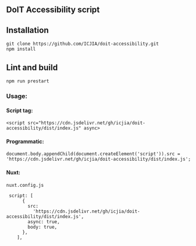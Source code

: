 ## DoIT Accessibility script

## Installation

```
git clone https://github.com/ICJIA/doit-accessibility.git
npm install
```

## Lint and build

`npm run prestart`

### Usage:

#### Script tag:

`<script src="https://cdn.jsdelivr.net/gh/icjia/doit-accessibility/dist/index.js" async>`

#### Programmatic:

```
document.body.appendChild(document.createElement('script')).src = 'https://cdn.jsdelivr.net/gh/icjia/doit-accessibility/dist/index.js';
```

#### Nuxt:

`nuxt.config.js`

```
 script: [
      {
        src:
          'https://cdn.jsdelivr.net/gh/icjia/doit-accessibility/dist/index.js',
        async: true,
        body: true,
      },
    ],
```
